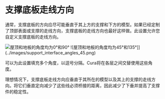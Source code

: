 支撑底板走线方向
====
通常，支撑底板的方向应尽可能垂直于其上方的支撑和下方的模型。如果已经定制了顶部表面或支撑的走线方向，支撑底板的走线方向也最好这样做。此设置允许您自定义支撑底板的走线方向。

<!--screenshot {
"image_path": "support_interface_angles_0.png",
"models": [
{
"script": "plug.scad",
"transformation": ["scale(0.5)"]
}
],
"camera_position": [0, 36, 92],
"settings": {
"support_enable": true,
"support_interface_enable": true,
"support_interface_pattern": "lines",
"support_interface_angles": [0, 90]
},
"layer": 118,
"colours": 128
}-->
<!--screenshot {
"image_path": "support_interface_angles_45.png",
"models": [
{
"script": "plug.scad",
"transformation": ["scale(0.5)"]
}
],
"camera_position": [0, 36, 92],
"settings": {
"support_enable": true,
"support_interface_enable": true,
"support_interface_pattern": "lines",
"support_interface_angles": [45, 135]
},
"layer": 118,
"colours": 128
}-->
![屋顶和地板的角度均为0°和90°](../images/support_interface_angles_0.png)
![屋顶和地板的角度均为45°和135°]](../images/support_interface_angles_45.png)

可以为此设置填充多个角度，以逗号分隔。Cura将在各层之间交替使用这些角度。

理想情况下，支撑底板走线方向应垂直于其所在的模型以及其上的支撑的走线方向。将它们垂直定向减少了这些线必须桥接的距离，因此减少了下垂并提高了支撑件的稳定性。
